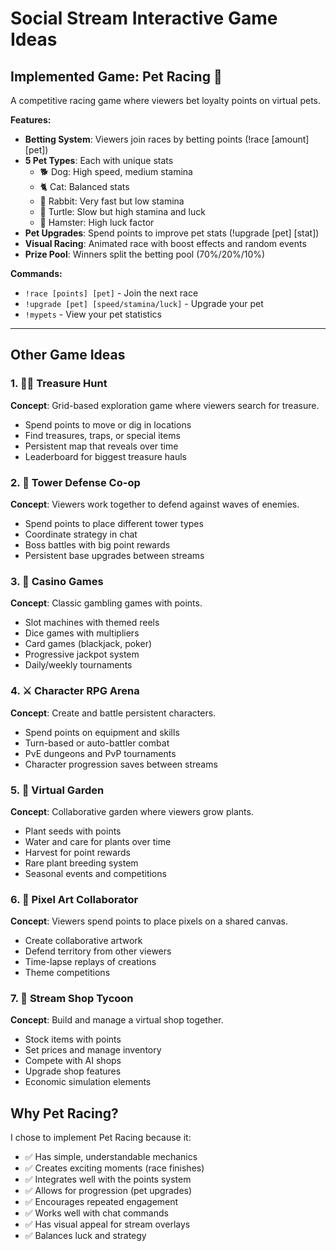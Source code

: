 # Social Stream Interactive Game Ideas

## Implemented Game: Pet Racing 🏁

A competitive racing game where viewers bet loyalty points on virtual pets.

**Features:**
- **Betting System**: Viewers join races by betting points (!race [amount] [pet])
- **5 Pet Types**: Each with unique stats
  - 🐕 Dog: High speed, medium stamina
  - 🐈 Cat: Balanced stats
  - 🐰 Rabbit: Very fast but low stamina
  - 🐢 Turtle: Slow but high stamina and luck
  - 🐹 Hamster: High luck factor
- **Pet Upgrades**: Spend points to improve pet stats (!upgrade [pet] [stat])
- **Visual Racing**: Animated race with boost effects and random events
- **Prize Pool**: Winners split the betting pool (70%/20%/10%)

**Commands:**
- `!race [points] [pet]` - Join the next race
- `!upgrade [pet] [speed/stamina/luck]` - Upgrade your pet
- `!mypets` - View your pet statistics

---

## Other Game Ideas

### 1. 🏴‍☠️ Treasure Hunt
**Concept**: Grid-based exploration game where viewers search for treasure.
- Spend points to move or dig in locations
- Find treasures, traps, or special items
- Persistent map that reveals over time
- Leaderboard for biggest treasure hauls

### 2. 🏰 Tower Defense Co-op
**Concept**: Viewers work together to defend against waves of enemies.
- Spend points to place different tower types
- Coordinate strategy in chat
- Boss battles with big point rewards
- Persistent base upgrades between streams

### 3. 🎰 Casino Games
**Concept**: Classic gambling games with points.
- Slot machines with themed reels
- Dice games with multipliers
- Card games (blackjack, poker)
- Progressive jackpot system
- Daily/weekly tournaments

### 4. ⚔️ Character RPG Arena
**Concept**: Create and battle persistent characters.
- Spend points on equipment and skills
- Turn-based or auto-battler combat
- PvE dungeons and PvP tournaments
- Character progression saves between streams

### 5. 🌱 Virtual Garden
**Concept**: Collaborative garden where viewers grow plants.
- Plant seeds with points
- Water and care for plants over time
- Harvest for point rewards
- Rare plant breeding system
- Seasonal events and competitions

### 6. 🎨 Pixel Art Collaborator
**Concept**: Viewers spend points to place pixels on a shared canvas.
- Create collaborative artwork
- Defend territory from other viewers
- Time-lapse replays of creations
- Theme competitions

### 7. 🏪 Stream Shop Tycoon
**Concept**: Build and manage a virtual shop together.
- Stock items with points
- Set prices and manage inventory
- Compete with AI shops
- Upgrade shop features
- Economic simulation elements

## Why Pet Racing?

I chose to implement Pet Racing because it:
- ✅ Has simple, understandable mechanics
- ✅ Creates exciting moments (race finishes)
- ✅ Integrates well with the points system
- ✅ Allows for progression (pet upgrades)
- ✅ Encourages repeated engagement
- ✅ Works well with chat commands
- ✅ Has visual appeal for stream overlays
- ✅ Balances luck and strategy